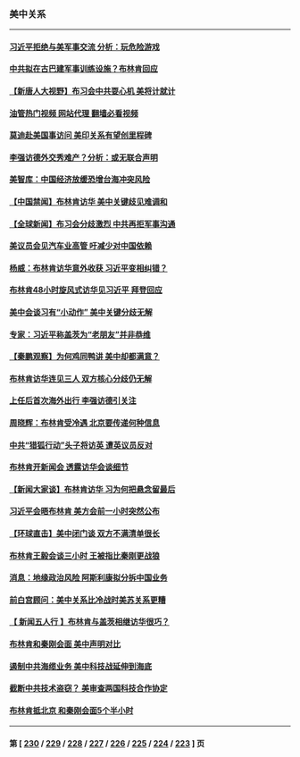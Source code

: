 ### 美中关系
---
#### [习近平拒绝与美军事交流 分析：玩危险游戏](../../pages/nf1412576/n14019709.md?06210845) 
#### [中共拟在古巴建军事训练设施？布林肯回应](../../pages/nf1412576/n14019773.md?06210845) 
#### [【新唐人大视野】布习会中共耍心机 美将计就计](../../pages/nf1412576/n14019749.md?06210845) 
#### [油管热门视频 网站代理 翻墙必看视频](http://138.2.39.72:81/youtube.html?epic-marker?06210845)
#### [莫迪赴美国事访问 美印关系有望创里程碑](../../pages/nf1412576/n14019738.md?06210845) 
#### [李强访德外交秀难产？分析：或无联合声明](../../pages/nf1412576/n14019652.md?06210845) 
#### [美智库：中国经济放缓恐增台海冲突风险](../../pages/nf1412576/n14019550.md?06210845) 
#### [【中国禁闻】布林肯访华 美中关键歧见难调和](../../pages/nf1412576/n14019181.md?06210845) 
#### [【全球新闻】布习会分歧激烈 中共再拒军事沟通](../../pages/nf1412576/n14019470.md?06210845) 
#### [美议员会见汽车业高管 吁减少对中国依赖](../../pages/nf1412576/n14019435.md?06210845) 
#### [杨威：布林肯访华意外收获 习近平变相纠错？](../../pages/nf1412576/n14019311.md?06210845) 
#### [布林肯48小时旋风式访华见习近平 拜登回应](../../pages/nf1412576/n14019183.md?06210845) 
#### [美中会谈习有“小动作” 美中关键分歧无解](../../pages/nf1412576/n14019173.md?06210845) 
#### [专家：习近平称盖茨为“老朋友”并非恭维](../../pages/nf1412576/n14019229.md?06210845) 
#### [【秦鹏观察】为何鸡同鸭讲 美中却都满意？](../../pages/nf1412576/n14019228.md?06210845) 
#### [布林肯访华连见三人 双方核心分歧仍无解](../../pages/nf1412576/n14019180.md?06210845) 
#### [上任后首次海外出行 李强访德引关注](../../pages/nf1412576/n14019120.md?06210845) 
#### [周晓辉：布林肯受冷遇 北京要传递何种信息](../../pages/nf1412576/n14019137.md?06210845) 
#### [中共“猎狐行动”头子将访英 遭英议员反对](../../pages/nf1412576/n14019129.md?06210845) 
#### [布林肯开新闻会 透露访华会谈细节](../../pages/nf1412576/n14019092.md?06210845) 
#### [【新闻大家谈】布林肯访华 习为何把悬念留最后](../../pages/nf1412576/n14019030.md?06210845) 
#### [习近平会晤布林肯 美方会前一小时突然公布](../../pages/nf1412576/n14018856.md?06210845) 
#### [【环球直击】美中闭门谈 双方不满清单很长](../../pages/nf1412576/n14018826.md?06210845) 
#### [布林肯王毅会谈三小时 王被指比秦刚更战狼](../../pages/nf1412576/n14018813.md?06210845) 
#### [消息：地缘政治风险 阿斯利康拟分拆中国业务](../../pages/nf1412576/n14018603.md?06210845) 
#### [前白宫顾问：美中关系比冷战时美苏关系更糟](../../pages/nf1412576/n14018499.md?06210845) 
#### [【 新闻五人行 】布林肯与盖茨相继访华很巧？](../../pages/nf1412576/n14018489.md?06210845) 
#### [布林肯和秦刚会面 美中声明对比](../../pages/nf1412576/n14018469.md?06210845) 
#### [遏制中共海缆业务 美中科技战延伸到海底](../../pages/nf1412576/n14018151.md?06210845) 
#### [截断中共技术盗窃？ 美审查两国科技合作协定](../../pages/nf1412576/n14018310.md?06210845) 
#### [布林肯抵北京 和秦刚会面5个半小时](../../pages/nf1412576/n14018244.md?06210845) 

---
#### 第 [ [230](./230.md?06210845) / [229](./229.md?06210845) / [228](./228.md?06210845) / [227](./227.md?06210845) / [226](./226.md?06210845) / [225](./225.md?06210845) / [224](./224.md?06210845) / [223](./223.md?06210845) ] 页
